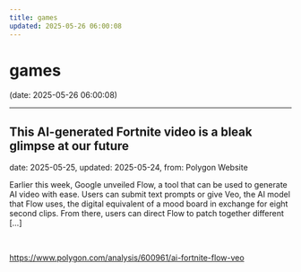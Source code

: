 ```yaml
---
title: games
updated: 2025-05-26 06:00:08
---
```


# games

(date: 2025-05-26 06:00:08)

---

## This AI-generated Fortnite video is a bleak glimpse at our future

date: 2025-05-25, updated: 2025-05-24, from: Polygon Website

Earlier this week, Google unveiled Flow, a tool that can be used to generate AI video with ease. Users can submit text prompts or give Veo, the AI model that Flow uses, the digital equivalent of a mood board in exchange for eight second clips. From there, users can direct Flow to patch together different [&#8230;] 

<br> 

<https://www.polygon.com/analysis/600961/ai-fortnite-flow-veo>

